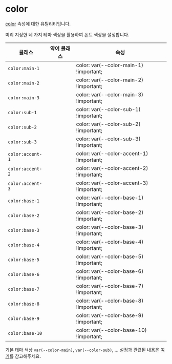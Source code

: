 # color

[color](https://developer.mozilla.org/en-US/docs/Web/CSS/color) 속성에 대한 유틸리티입니다.

미리 지정한 네 가지 테마 색상을 활용하여 폰트 색상을 설정합니다.

<table>
  <thead>
    <tr>
      <th scope="col">클래스</th>
      <th scope="col">약어 클래스</th>
      <th scope="col">속성</th>
    </tr>
  </thead>
  <tbody>
  <!-- color: var(--color-main-1) -->
<tr>
  <td><code>color:main-1</code></td>
  <td class="blank"></td>
  <td><span class="code">color: var(--color-main-1) !important;</span></td>
</tr>

<!-- color: var(--color-main-2) -->
<tr>
  <td><code>color:main-2</code></td>
  <td class="blank"></td>
  <td><span class="code">color: var(--color-main-2) !important;</span></td>
</tr>

<!-- color: var(--color-main-3) -->
<tr>
  <td><code>color:main-3</code></td>
  <td class="blank"></td>
  <td><span class="code">color: var(--color-main-3) !important;</span></td>
</tr>

<!-- color: var(--color-sub-1) -->
<tr>
  <td><code>color:sub-1</code></td>
  <td class="blank"></td>
  <td><span class="code">color: var(--color-sub-1) !important;</span></td>
</tr>

<!-- color: var(--color-sub-2) -->
<tr>
  <td><code>color:sub-2</code></td>
  <td class="blank"></td>
  <td><span class="code">color: var(--color-sub-2) !important;</span></td>
</tr>

<!-- color: var(--color-sub-3) -->
<tr>
  <td><code>color:sub-3</code></td>
  <td class="blank"></td>
  <td><span class="code">color: var(--color-sub-3) !important;</span></td>
</tr>

<!-- color: var(--color-accent-1) -->
<tr>
  <td><code>color:accent-1</code></td>
  <td class="blank"></td>
  <td><span class="code">color: var(--color-accent-1) !important;</span></td>
</tr>

<!-- color: var(--color-accent-2) -->
<tr>
  <td><code>color:accent-2</code></td>
  <td class="blank"></td>
  <td><span class="code">color: var(--color-accent-2) !important;</span></td>
</tr>

<!-- color: var(--color-accent-3) -->
<tr>
  <td><code>color:accent-3</code></td>
  <td class="blank"></td>
  <td><span class="code">color: var(--color-accent-3) !important;</span></td>
</tr>

<!-- color: var(--color-base-1) -->
<tr>
  <td><code>color:base-1</code></td>
  <td class="blank"></td>
  <td><span class="code">color: var(--color-base-1) !important;</span></td>
</tr>

<!-- color: var(--color-base-2) -->
<tr>
  <td><code>color:base-2</code></td>
  <td class="blank"></td>
  <td><span class="code">color: var(--color-base-2) !important;</span></td>
</tr>

<!-- color: var(--color-base-3) -->
<tr>
  <td><code>color:base-3</code></td>
  <td class="blank"></td>
  <td><span class="code">color: var(--color-base-3) !important;</span></td>
</tr>

<!-- color: var(--color-base-4) -->
<tr>
  <td><code>color:base-4</code></td>
  <td class="blank"></td>
  <td><span class="code">color: var(--color-base-4) !important;</span></td>
</tr>

<!-- color: var(--color-base-5) -->
<tr>
  <td><code>color:base-5</code></td>
  <td class="blank"></td>
  <td><span class="code">color: var(--color-base-5) !important;</span></td>
</tr>

<!-- color: var(--color-base-6) -->
<tr>
  <td><code>color:base-6</code></td>
  <td class="blank"></td>
  <td><span class="code">color: var(--color-base-6) !important;</span></td>
</tr>

<!-- color: var(--color-base-7) -->
<tr>
  <td><code>color:base-7</code></td>
  <td class="blank"></td>
  <td><span class="code">color: var(--color-base-7) !important;</span></td>
</tr>

<!-- color: var(--color-base-8) -->
<tr>
  <td><code>color:base-8</code></td>
  <td class="blank"></td>
  <td><span class="code">color: var(--color-base-8) !important;</span></td>
</tr>

<!-- color: var(--color-base-9) -->
<tr>
  <td><code>color:base-9</code></td>
  <td class="blank"></td>
  <td><span class="code">color: var(--color-base-9) !important;</span></td>
</tr>

<!-- color: var(--color-base-10) -->
<tr>
  <td><code>color:base-10</code></td>
  <td class="blank"></td>
  <td><span class="code">color: var(--color-base-10) !important;</span></td>
</tr>

  </tbody>

</table>

기본 테마 색상 `var(--color-main)`, `var(--color-sub)`, ... 설정과 관련된 내용은 [여기](../variables/theme-colors.md)를 참고해주세요.
